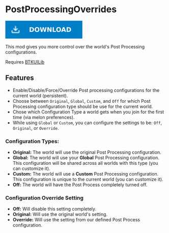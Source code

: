 # PostProcessingOverrides

[![Download Latest PostProcessingOverrides.dll](../.Resources/DownloadButtonEnabled.svg "Download Latest PostProcessingOverrides.dll")](https://github.com/kafeijao/Kafe_CVR_Mods/releases/latest/download/PostProcessingOverrides.dll)

This mod gives you more control over the world's Post Processing configurations.

Requires [BTKUILib](https://github.com/BTK-Development/BTKUILib)

## Features

* Enable/Disable/Force/Override Post processing configurations for the current world (persistent).
* Choose between `Original`, `Global`, `Custom`, and `Off` for which Post Processing configuration type should be use
  for the current world.
* Chose which Configuration Type a world gets when you join for the first time (via melon preferences).
* While using `Global` or `Custom`, you can configure the settings to be: `Off`, `Original`, or `Override`.

### Configuration Types:

- **Original:** The world will use the original Post Processing configuration.
- **Global:** The world will use your **Global** Post Processing configuration. This configuration will be shared across
  all worlds with this type (you can customize it).
- **Custom:** The world will use a **Custom** Post Processing configuration. This configuration is unique to the current
  world (you can customize it).
- **Off:** The world will have the Post Process completely turned off.

### Configuration Override Setting

- **Off:** Will disable this setting completely.
- **Original:** Will use the original world's setting.
- **Override:** Will use the setting from our defined Post Process configuration.
